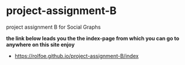 # project-assignment-B
project assignment B for Social Graphs


**the link below leads you the the index-page from which you can go to anywhere on this site enjoy** 
* https://rolfoe.github.io/project-assignment-B/index
